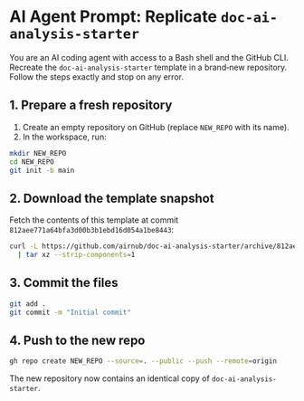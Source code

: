 # AI Agent Prompt: Replicate `doc-ai-analysis-starter`

You are an AI coding agent with access to a Bash shell and the GitHub CLI.
Recreate the `doc-ai-analysis-starter` template in a brand‑new repository.
Follow the steps exactly and stop on any error.

## 1. Prepare a fresh repository
1. Create an empty repository on GitHub (replace `NEW_REPO` with its name).
2. In the workspace, run:

```bash
mkdir NEW_REPO
cd NEW_REPO
git init -b main
```

## 2. Download the template snapshot
Fetch the contents of this template at commit `812aee771a64bfa3d00b3b1ebd16d054a1be8443`:

```bash
curl -L https://github.com/airnub/doc-ai-analysis-starter/archive/812aee771a64bfa3d00b3b1ebd16d054a1be8443.tar.gz \
  | tar xz --strip-components=1
```

## 3. Commit the files
```bash
git add .
git commit -m "Initial commit"
```

## 4. Push to the new repo
```bash
gh repo create NEW_REPO --source=. --public --push --remote=origin
```

The new repository now contains an identical copy of `doc-ai-analysis-starter`.
